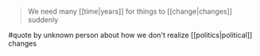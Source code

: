 > We need many [[time|years]] for things to [[change|changes]] suddenly

#quote by unknown person about how we don't realize [[politics|political]] changes
